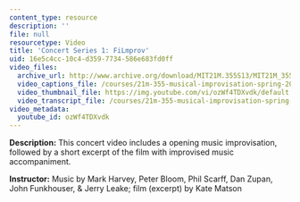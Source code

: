 ```yaml
---
content_type: resource
description: ''
file: null
resourcetype: Video
title: 'Concert Series 1: FiLmprov'
uid: 16e5c4cc-10c4-d359-7734-586e683fd0ff
video_files:
  archive_url: http://www.archive.org/download/MIT21M.355S13/MIT21M_355S13_concert_series_1_300k.mp4
  video_captions_file: /courses/21m-355-musical-improvisation-spring-2013/cd3939e485715db4934aa9c7f76732bf_ozWf4TDXvdk.vtt
  video_thumbnail_file: https://img.youtube.com/vi/ozWf4TDXvdk/default.jpg
  video_transcript_file: /courses/21m-355-musical-improvisation-spring-2013/914230cb409e2d4db4ad23cdd357ded9_ozWf4TDXvdk.pdf
video_metadata:
  youtube_id: ozWf4TDXvdk
---
```


**Description:** This concert video includes a opening music improvisation, followed by a short excerpt of the film with improvised music accompaniment.

**Instructor:** Music by Mark Harvey, Peter Bloom, Phil Scarff, Dan Zupan, John Funkhouser, & Jerry Leake; film (excerpt) by Kate Matson